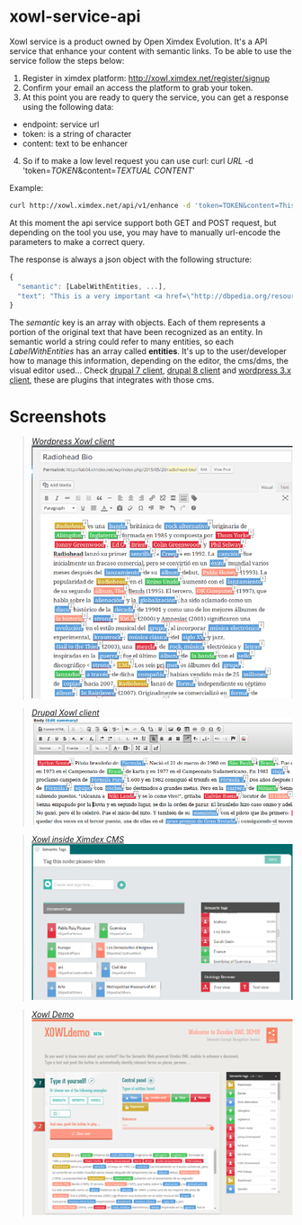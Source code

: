 # xowl-service-api
Xowl service is a product owned by Open Ximdex Evolution. It's a API service that enhance your content with semantic links. To be able to use the service follow the steps below:

 1. Register in ximdex platform: http://xowl.ximdex.net/register/signup
 2. Confirm your email an access the platform to grab your token.
 3. At this point you are ready to query the service, you can get a response using the following data:
   - endpoint: service url
   - token: is a string of character
   - content: text to be enhancer
 4. So if to make a low level request you can use curl: curl _URL_ -d 'token=_TOKEN_&content=_TEXTUAL CONTENT_'

Example:
```bash
curl http://xowl.ximdex.net/api/v1/enhance -d 'token=TOKEN&content=This is a very important text that talks about Albert Einstein'
```
At this moment the api service support both GET and POST request, but depending on the tool you use, you may have to manually url-encode the parameters to make a correct query.

The response is always a json object with the following structure:
```javascript
{
  "semantic": [LabelWithEntities, ...],
  "text": "This is a very important <a href=\"http://dbpedia.org/resource/TEXT\" class=\"xowl-suggestion\" data-cke-annotation=\"text\" data-cke-type=\"dOrganisation\" data-cke-suggestions=\"3\">text<\/a> that <a href=\"http://dbpedia.org/resource/Talks\" class=\"xowl-suggestion\" data-cke-annotation=\"talks\" data-cke-type=\"others\" data-cke-suggestions=\"2\">talks</a> about <a href=\"http://dbpedia.org/resource/Albert_Einstein\" class=\"xowl-suggestion\" data-cke-annotation=\"Albert Einstein\" data-cke-type=\"dPerson\" data-cke-suggestions=\"3\">Albert Einstein<\/a>"
}
```
The *semantic* key  is an array with objects. Each of them represents a portion of the original text that have been recognized as an entity. In semantic world a string could  refer to many entities, so each *LabelWithEntities* has an array called **entities**.
It's up to the user/developer how to manage this information, depending on the editor, the cms/dms, the visual editor used...
Check [drupal 7 client](https://github.com/XIMDEX/drupal7-xowl-client), [drupal 8 client](https://github.com/XIMDEX/drupal8-xowl-client) and [wordpress 3.x client](https://github.com/XIMDEX/wp-xowl-client), these are plugins that integrates with those cms.
# Screenshots
>*[Wordpress Xowl client](https://github.com/XIMDEX/wp-xowl-client)*
![Wordpress client](https://github.com/XIMDEX/wp-xowl-client/raw/master/assets/imgs/screenshots/enhancement01.png)

<!-- separator -->

>*[Drupal Xowl client](https://github.com/XIMDEX/drupal7-xowl-client)*
![Drupal client](https://github.com/XIMDEX/drupal7-xowl-client/blob/master/resources/images/drupal7_xowl_8.png?raw=true)

<!-- separator -->

>*[Xowl inside Ximdex CMS](https://github.com/XIMDEX/ximdex)*
![Drupal client](/assets/ximdex_xowl.png)

<!-- separator -->

>*[Xowl Demo](http://demo.ximdex.com/xowl/)*
![Drupal client](/assets/demo_xowl.png)
